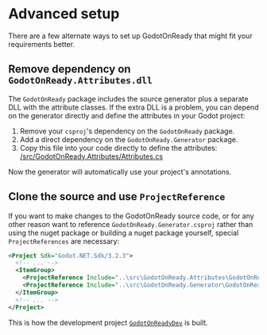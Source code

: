 # Advanced setup

There are a few alternate ways to set up GodotOnReady that might fit your
requirements better.

## Remove dependency on `GodotOnReady.Attributes.dll`

The `GodotOnReady` package includes the source generator plus a separate DLL
with the attribute classes. If the extra DLL is a problem, you can depend on the
generator directly and define the attributes in your Godot project:

1. Remove your `csproj`'s dependency on the `GodotOnReady` package.
1. Add a direct dependency on the `GodotOnReady.Generator` package.
1. Copy this file into your code directly to define the attributes:  
   [/src/GodotOnReady.Attributes/Attributes.cs](/src/GodotOnReady.Attributes/Attributes.cs)

Now the generator will automatically use your project's annotations.

## Clone the source and use `ProjectReference`

If you want to make changes to the GodotOnReady source code, or for any other
reason want to reference `GodotOnReady.Generator.csproj` rather than using the
nuget package or building a nuget package yourself, special `ProjectReferences`
are necessary:

```xml
<Project Sdk="Godot.NET.Sdk/3.2.3">
  <!-- ... -->
  <ItemGroup>
    <ProjectReference Include="..\src\GodotOnReady.Attributes\GodotOnReady.Attributes.csproj" />
    <ProjectReference Include="..\src\GodotOnReady.Generator\GodotOnReady.Generator.csproj" OutputItemType="Analyzer" ReferenceOutputAssembly="false" />
  </ItemGroup>
  <!-- ... -->
</Project>
```

This is how the development project [`GodotOnReadyDev`](/godot) is built.
